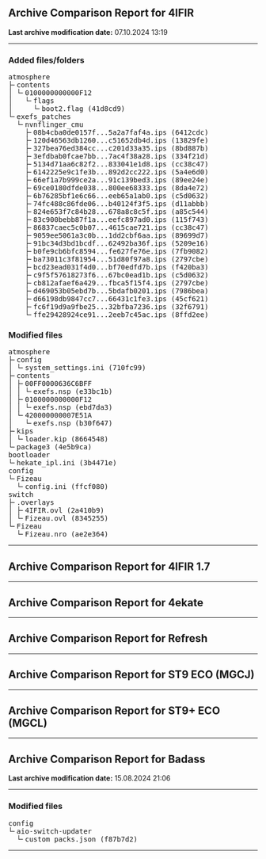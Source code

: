 <h2>Archive Comparison Report for <b>4IFIR</b></h2><b>Last archive modification date:</b> 07.10.2024 13:19<hr>

<h3>Added files/folders</h3>
<pre>atmosphere
├╴contents
│ └╴0100000000000F12
│   └╴flags
│     └╴boot2.flag (41d8cd9)
└╴exefs_patches
  └╴nvnflinger_cmu
    ├╴08b4cba0de0157f...5a2a7faf4a.ips (6412cdc)
    ├╴120d46563db1260...c51652db4d.ips (13829fe)
    ├╴327bea76ed384cc...c201d33a35.ips (8bd887b)
    ├╴3efdbab0fcae7bb...7ac4f38a28.ips (334f21d)
    ├╴5134d71aa6c82f2...833041e1d8.ips (cc38c47)
    ├╴6142225e9c1fe3b...892d2cc222.ips (5a4e6d0)
    ├╴66ef1a7b999ce2a...91c139bed3.ips (89ee24e)
    ├╴69ce0180dfde038...800ee68333.ips (8da4e72)
    ├╴6b76285bf1e6c66...eeb65a1ab0.ips (c5d0632)
    ├╴74fc488c86fde06...b40124f3f5.ips (d11abbb)
    ├╴824e653f7c84b28...678a8c8c5f.ips (a85c544)
    ├╴83c900bebb87f1a...eefc897ad0.ips (115f743)
    ├╴86837caec5c0b07...4615cae721.ips (cc38c47)
    ├╴9059ee5061a3c0b...1dd2cbf6aa.ips (89699d7)
    ├╴91bc34d3bd1bcdf...62492ba36f.ips (5209e16)
    ├╴b0fe9cb6bfc8594...fe627fe76e.ips (7fb9082)
    ├╴ba73011c3f81954...51d80f97a8.ips (2797cbe)
    ├╴bcd23ead031f4d0...bf70edfd7b.ips (f420ba3)
    ├╴c9f5f57618273f6...67bc0ead1b.ips (c5d0632)
    ├╴cb812afaef6a429...fbca5f15f4.ips (2797cbe)
    ├╴d469053b05ebd7b...5bdafb0201.ips (7986bea)
    ├╴d66198db9847cc7...66431c1fe3.ips (45cf621)
    ├╴fc6f19d9a9fbe25...32bfba7236.ips (32f6791)
    └╴ffe29428924ce91...2eeb7c45ac.ips (8ffd2ee)
</pre>
<h3>Modified files</h3>
<pre>atmosphere
├╴config
│ └╴system_settings.ini (710fc99)
├╴contents
│ ├╴00FF0000636C6BFF
│ │ └╴exefs.nsp (e33bc1b)
│ ├╴0100000000000F12
│ │ └╴exefs.nsp (ebd7da3)
│ └╴420000000007E51A
│   └╴exefs.nsp (b30f647)
├╴kips
│ └╴loader.kip (8664548)
└╴package3 (4e5b9ca)
bootloader
└╴hekate_ipl.ini (3b4471e)
config
└╴Fizeau
  └╴config.ini (ffcf080)
switch
├╴.overlays
│ ├╴4IFIR.ovl (2a410b9)
│ └╴Fizeau.ovl (8345255)
└╴Fizeau
  └╴Fizeau.nro (ae2e364)
</pre>
<hr>

<h2>Archive Comparison Report for <b>4IFIR 1.7</b></h2><hr>

<h2>Archive Comparison Report for <b>4ekate</b></h2><hr>

<h2>Archive Comparison Report for <b>Refresh</b></h2><hr>

<h2>Archive Comparison Report for <b>ST9 ECO (MGCJ)</b></h2><hr>

<h2>Archive Comparison Report for <b>ST9+ ECO (MGCL)</b></h2><hr>

<h2>Archive Comparison Report for <b>Badass</b></h2><b>Last archive modification date:</b> 15.08.2024 21:06<hr>

<h3>Modified files</h3>
<pre>config
└╴aio-switch-updater
  └╴custom_packs.json (f87b7d2)
</pre>
<hr>

